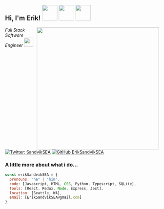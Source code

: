 <h2> Hi, I'm Erik! <img src="https://images.squarespace-cdn.com/content/v1/599f4601e3df283ad2ee5d10/1563911714892-JYMMEB7H7WI24VEJU9UW/ke17ZwdGBToddI8pDm48kDpmvDem-4laW87fbqJZt2QUqsxRUqqbr1mOJYKfIPR7LoDQ9mXPOjoJoqy81S2I8N_N4V1vUb5AoIIIbLZhVYxCRW4BPu10St3TBAUQYVKcv382BcOxWI54d38o40BDdI6fbYjzr7drPZ8tA-MdrwP5uXJ0Q_3ZxH0Bkf0cJ4LE/1200px-Flag_of_Cascadia.svg.png" width="50">  <img src="https://pngimage.net/wp-content/uploads/2018/06/van-cartoon-png-4.png" width="50">  <img src="https://upload.wikimedia.org/wikipedia/en/thumb/6/6d/Seattle_Mariners_logo_%28low_res%29.svg/1200px-Seattle_Mariners_logo_%28low_res%29.svg.png" width="50"></h2>
<img align='right' src="https://scontent-sea1-1.cdninstagram.com/v/t51.2885-15/sh0.08/e35/s640x640/115315682_289044785700515_6186602430701418924_n.jpg?_nc_ht=scontent-sea1-1.cdninstagram.com&_nc_cat=111&_nc_ohc=DD5mUqV2XkEAX8Wf-Sg&oh=a5abf158ca3332aa302f41aaacec560b&oe=5F700A46" width="400">
<p><em>Full Stack Software Engineer <img src="https://lh3.googleusercontent.com/proxy/Iq0V7-ay7kdoVgQ-dzsmqO6pr_d0dQEyvy30ZFuHNHbgb8qexLRxlpekQZv1FiC79U_nNCMLqm9MTvuMBgM3fNGriuinkTq4Pr4nLMgI9dAMmcRbNuqpUcOvfwNUL5sU7mBNXOCJOLn2b5o5eW4VeSmJREzi7WL53ZQy-hv3DNZdb5SXMzVzyg" width="30"> 
</em></p>

[![Twitter: SandvikSEA](https://img.shields.io/twitter/follow/SandvikSEA?style=social)](https://twitter.com/SandvikSEA)
[![GitHub ErikSandvikSEA](https://img.shields.io/github/followers/ErikSandvikSEA?label=follow&style=social)](https://github.com/ErikSandvikSEA)


### A little more about what i do...  

```javascript
const erikSandvikSEA = {
  pronouns: "he" | "him",
  code: [Javascript, HTML, CSS, Python, Typescript, SQLite],
  tools: [React, Redux, Node, Express, Jest],
  location: [Seattle, WA],
  email: [ErikSandvikSEA@gmail.com]
}
```


